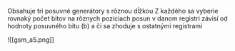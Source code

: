 Obsahuje tri posuvné generátory s rôznou dĺžkou
Z každého sa vyberie rovnaký počet bitov na rôznych pozíciach
posun v danom registri závisí od hodnoty posuvného bitu (b) a či sa zhoduje s ostatnými registrami

![[gsm_a5.png]]

